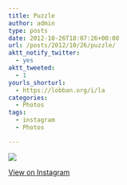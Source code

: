 ```yaml
---
title: Puzzle
author: admin
type: posts
date: 2012-10-26T18:07:26+00:00
url: /posts/2012/10/26/puzzle/
aktt_notify_twitter:
  - yes
aktt_tweeted:
  - 1
yourls_shorturl:
  - https://lobban.org/i/la
categories:
  - Photos
tags:
  - instagram
  - Photos

---
```

![][1]

[View on Instagram][2]

 [1]: https://lobban.org/wp-content/uploads/HLIC/a41cef8371d015042059972e15661972.jpg
 [2]: http://instagr.am/p/RQUbjzKlrC/